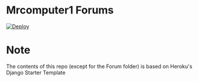 # Mrcomputer1 Forums
[![Deploy](https://www.herokucdn.com/deploy/button.svg)](https://heroku.com/deploy)

# Note
The contents of this repo (except for the Forum folder) is based on Heroku's Django Starter Template
